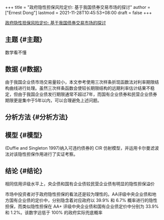 +++
title = "政府隐性担保风险定价: 基于我国债券交易市场的探讨"
author = ["Ernest Dong"]
lastmod = 2021-11-28T10:45:53+08:00
draft = false
+++

[政府隐性担保风险定价: 基于我国债券交易市场的探讨](/ox-hugo/政府隐性担保风险定价_基于我国债券交易市场的探讨.pdf)


## 主题 {#主题}

数学看不懂


## 数据 {#数据}

由于我国企业债市场交易量较小，本文参考使用三次样条折现函数法对利率期限结构曲线进行处理。虽然三次样条函数会使较长期限结构的远期利率估计结果不稳定，但由于我国企业债发行期限通常不超过7年，而国有企业债券和民营企业债券期限更是集中于5年以内，可以合理避免上述问题。


## 分析方法 {#分析方法}


## 模型 {#模型}

(Duffie and Singleton 1997)纳入可违约债券的 CIR 仿射模型，并运用卡尔曼滤波法对该隐性担保作用进行了实证考察。


## 结论 {#结论}

相同信用评级水平上，央企债和国有企业债较民营企业债有明显的隐性担保溢价

市场中投资者对于政府隐性担保的看法还是较为理性的。AA评级中央企业债和地方国有企业债的定价中，分别隐含着对应政府以 39.9% 和 6.7% 概率进行的隐性担保，而类似隐性担保在 AA+ 评级中央企业债和国有企业债定价中分别为 33.9% 和 1.2%。该数字远低于 100% 的政府实际兜底概率